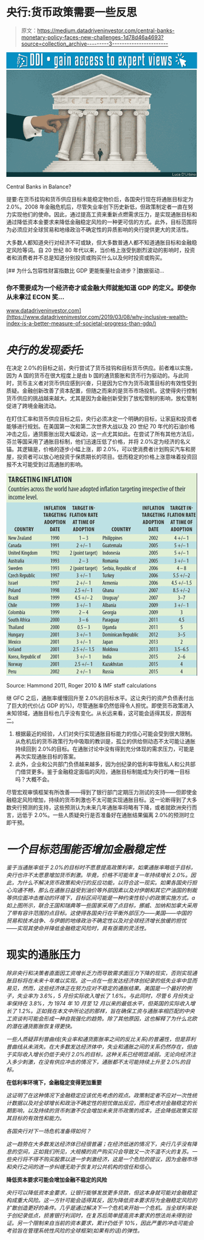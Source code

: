 # 央行:货币政策需要一些反思

> 原文：<https://medium.datadriveninvestor.com/central-banks-monetary-policy-faces-new-challenges-1d78d46a4693?source=collection_archive---------3----------------------->

[![](img/41a4806d44b7d23c01aa0bf63b2b820a.png)](http://www.track.datadriveninvestor.com/1B9E)![](img/1600322dd88b934fb766338c8c3dac42.png)

Central Banks in Balance?

提要:在货币挂钩和货币供应目标未能稳定物价后，各国央行现在将通胀目标定为 2.0%。2008 年金融危机后，尽管失业率创下历史新低，但政策制定者一直在努力实现他们的使命。因此，通过提高工资来重新点燃需求压力，是实现通胀目标和通过降低资本金要求来降低金融稳定风险的一种更可信的方式。此外，目标范围将为必须应对全球贸易和地缘政治不确定性的异质影响的央行提供更大的灵活性。

大多数人都知道央行对经济不可或缺，但大多数普通人都不知道通胀目标和金融稳定风险等词。自 20 世纪 80 年代以来，当价格上涨受到剧烈波动的影响时，投资者和消费者并不总是知道分别投资或购买什么以及何时投资或购买。

[](https://www.datadriveninvestor.com/2019/03/08/why-inclusive-wealth-index-is-a-better-measure-of-societal-progress-than-gdp/) [## 为什么包容性财富指数比 GDP 更能衡量社会进步？|数据驱动…

### 你不需要成为一个经济奇才或金融大师就能知道 GDP 的定义。即使你从未拿过 ECON 奖…

www.datadriveninvestor.com](https://www.datadriveninvestor.com/2019/03/08/why-inclusive-wealth-index-is-a-better-measure-of-societal-progress-than-gdp/) 

# ***央行的发现委托:***

在决定 2.0%的目标之前，央行尝试了货币挂钩和目标货币供应。前者难以实施，因为 A 国的货币在很大程度上是由 b 国的通货膨胀和货币行为驱动的。与此同时，货币主义者对货币供应感到兴奋，只是因为它作为货币政策目标的有效性受到质疑。金融创新改善了资本配置，但随之而来的是货币市场投机，这使得央行控制货币供应的挑战越来越大。尤其是因为金融创新受到了放松管制的影响，放松管制促进了跨境金融流动。

在盯住汇率和货币供应目标之后，央行必须决定一个明确的目标，让家庭和投资者能够进行规划。在美国第一次和第二次世界大战以及 20 世纪 70 年代的石油价格冲击之后，通货膨胀出现大幅波动，这一点尤其如此。在尝试了所有其他方法后，芬兰等国采用了通胀目标制，他们迅速压低了价格，并将 2.0%定为经济的名义锚。其逻辑是，价格的逐步小幅上涨，即 2.0%，可以使消费者计划购买汽车和房屋，投资者可以放心地投资于保质期长的项目。低而稳定的价格上涨意味着投资回报不太可能受到过高通胀的影响。

![](img/010afac3159a951a784d253f0ab06cbb.png)

Source: Hammond 2011, Roger 2010 & IMF staff calculations

继 GFC 之后，通胀率缓慢回升至 2.0%的目标水平。这让央行的资产负债表付出了巨大的代价(占 GDP 的%)，尽管通胀率仍然低得令人担忧。即使货币政策进入未知领域，通胀目标也几乎没有变化。从长远来看，这可能会适得其反，原因有二。

1.  根据最近的经验，人们对央行实现通胀目标能力的信心可能会受到很大限制。从危机后的货币政策行为中吸取的教训是，孤立的供给侧动态不太可能让通胀持续回到 2.0%的目标。在通胀讨论中没有得到充分体现的需求压力，可能是再次实现通胀目标的答案。
2.  此外，企业和公共部门负债越来越多，因为创纪录的低利率导致私人和公共部门借贷更多。鉴于金融稳定面临的风险，通胀目标制能成为央行的唯一目标吗？大概不会。

尽管宏观审慎框架有所改善——得到了银行部门定期压力测试的支持——但即使金融稳定风险增加，持续的货币刺激也不太可能实现通胀目标。这一论断得到了大多数央行预测的支持，这些预测认为未来几年通胀率将略有下降，或者就欧洲央行而言，远低于 2.0%。一些人质疑央行是否准备好在通胀结果偏离 2.0%的预测时立即干预。

# *一个目标范围能否增加金融稳定性*

*鉴于当通胀率低于 2.0%的目标时不愿意提高政策利率，如果通胀率略低于目标，央行也许不太愿意增加货币刺激。毕竟，价格不可能年复一年持续增长 2.0%。因此，为什么不解决货币政策和央行的反应功能，以符合这一现实。如果各国央行担心沟通不畅，那么在通胀日益受到油价等外部因素以及对伊朗和其它产油国的制裁等供应面冲击推动的环境下，目标区间可能是一种约束性较小的政策实施方式。a 如上图所示，联合王国和瑞典等一些国家采用了点目标，挪威、加纳和加拿大采用了带有容许范围的点目标。这使得各国央行在平衡外部压力——美国——中国的贸易和技术战争、与伊朗的地缘政治不确定性以及对全球经济增长放缓的担忧——实现其使命并降低金融稳定风险时，具有亟需的灵活性。*

# ****现实的通胀压力****

*除非央行和决策者直面因工资增长乏力而导致需求面压力下降的现实，否则实现通胀目标将在未来十年难以实现。这一点在一些发达经济体创纪录的低失业率中显而易见，然而，这些经济体正在努力应对不稳定的通胀结果。美国是一个最好的例子，失业率为 3.6%，5 月份实际收入增长了 1.6%。与此同时，尽管 6 月份失业率保持在 3.8%，为 1974 年 10 月至 12 月以来的最低水平，但英国的实际收入增长了 1.2%。正如我在本文中所论述的那样，旨在确保工资与通胀率相匹配的中央工资谈判可能会形成一种自我强化的趋势。除了其他原因，这也解释了为什么北欧的潜在通货膨胀恢复得更快。*

*一些人质疑菲利普曲线(失业率和通货膨胀率之间的反比关系)的普遍性，但是菲利普曲线从未消失。在大多数发达经济体中，失业和通胀之间的关系仍然存在，但由于实际收入增长仍低于央行 2.0%的目标，这种关系已经明显减弱。无论向经济注入多少刺激，在没有供应冲击的情况下，通胀都不太可能持续上升至 2.0%的目标。*

****在低利率环境下，金融稳定变得更加重要****

*这证明了在这种情况下金融稳定应该优先考虑的观点。政策制定者不应对一次性统计数据以及对全球增长和政治不确定性的担忧做出反应，而应考虑对金融稳定的长期影响，以及持续的货币刺激不仅会增加未来货币政策的成本，还会降低政策实现其目标的有效性和能力。*

*各国央行对下一场危机准备得如何？*

*这一趋势在大多数发达经济体已经很普遍；在经济低迷的情况下，央行几乎没有降息的空间，正如我们所见，大规模的资产购买只会导致又一次不温不火的复苏。一些央行将不得不购买股票以进一步刺激经济，这是一个危险的提议，因为金融市场和央行之间的进一步纠缠无助于恢复对公共机构的信任和信心。*

****降低资本要求可能会增加金融不稳定的风险****

*央行可以降低资本金要求，让银行能够发放更多贷款，但这本身就可能对金融稳定构成重大风险。这一方针可能会适得其反，因为降低资本要求将为金融稳定风险的扩散创造更好的条件。几乎是通过解决下一个危机来开始一个危机。当全球利率处于创纪录低点，损害银行利润时，在复苏后简单提高资本要求的想法尚未得到验证。另一个限制来自当前的资本要求，累计仍低于 10%，因此严重的冲击可能会考验旨在管理系统性风险的全球框架(如果有的话)的弹性。*